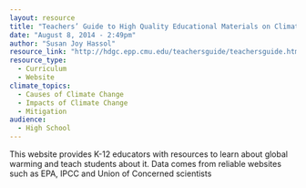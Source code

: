 ```yaml
---
layout: resource
title: "Teachers’ Guide to High Quality Educational Materials on Climate Change and Global Warming"
date: "August 8, 2014 - 2:49pm"
author: "Susan Joy Hassol"
resource_link: "http://hdgc.epp.cmu.edu/teachersguide/teachersguide.htm"
resource_type:
  - Curriculum
  - Website
climate_topics:
  - Causes of Climate Change
  - Impacts of Climate Change
  - Mitigation
audience:
  - High School
---
```


This website provides K-12 educators with resources to learn about global warming and teach students about it. Data comes from reliable websites such as EPA, IPCC and Union of Concerned scientists